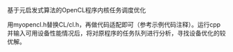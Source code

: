基于元启发式算法的OpenCL程序内核任务调度优化

用myopencl.h替换CL/cl.h，再做代码适配即可（参考示例代码注释）。运行cpp并输入可用设备性能情况后，将对原程序的任务队列进行分析，寻找设备优化的较优解。
